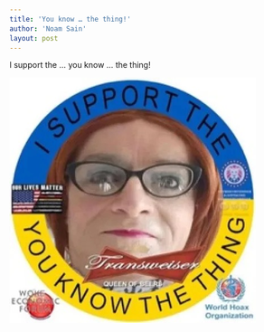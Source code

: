 ```yaml
---
title: 'You know … the thing!'
author: 'Noam Sain'
layout: post
---
```


I support the … you know … the thing!

![You know … the thing!](/assets/2023/2023-03-15-you-know-the-thing.jpg "You know … the thing!")
